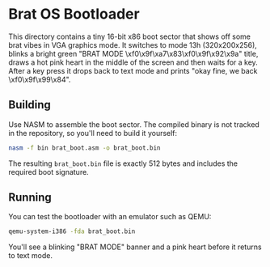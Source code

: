 # Brat OS Bootloader

This directory contains a tiny 16-bit x86 boot sector that shows off some brat vibes in VGA graphics mode.  It switches to mode 13h (320x200x256), blinks a bright green "BRAT MODE \xf0\x9f\xa7\x83\xf0\x9f\x92\x9a" title, draws a hot pink heart in the middle of the screen and then waits for a key.  After a key press it drops back to text mode and prints "okay fine, we back \xf0\x9f\x99\x84".

## Building

Use NASM to assemble the boot sector.  The compiled binary is not tracked in
the repository, so you'll need to build it yourself:

```bash
nasm -f bin brat_boot.asm -o brat_boot.bin
```

The resulting `brat_boot.bin` file is exactly 512 bytes and includes the required boot signature.

## Running

You can test the bootloader with an emulator such as QEMU:

```bash
qemu-system-i386 -fda brat_boot.bin
```

You'll see a blinking "BRAT MODE" banner and a pink heart before it returns to text mode.
